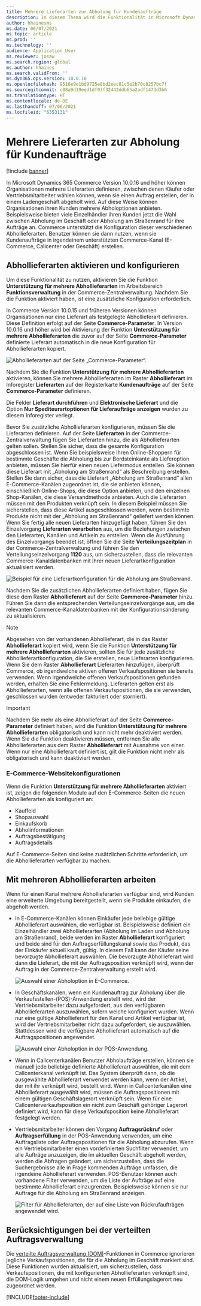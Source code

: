 ```yaml
---
title: Mehrere Lieferarten zur Abholung für Kundenaufträge
description: In diesem Thema wird die Funktionalität in Microsoft Dynamics 365 Commerce erklärt, mit der Sie Kundenaufträge für die Abholung in einem Ladengeschäft erstellen können.
author: hhainesms
ms.date: 06/07/2021
ms.topic: article
ms.prod: ''
ms.technology: ''
audience: Application User
ms.reviewer: josaw
ms.search.region: global
ms.author: hhaines
ms.search.validFrom: ''
ms.dyn365.ops.version: 10.0.16
ms.openlocfilehash: 9516e9e1bd9725e8bd2eec81c5e2b70c8257bc7f
ms.sourcegitcommit: c08a9d19eed1df03f32442ddb65a2adf1473d3b6
ms.translationtype: HT
ms.contentlocale: de-DE
ms.lasthandoff: 07/06/2021
ms.locfileid: "6353131"
---
```

# <a name="enable-multiple-pickup-delivery-modes-for-customer-orders"></a>Mehrere Lieferarten zur Abholung für Kundenaufträge

[!include [banner](includes/banner.md)]


In Microsoft Dynamics 365 Commerce Version 10.0.16 und höher können Organisationen mehrere Lieferarten definieren, zwischen denen Käufer oder Vertriebsmitarbeiter wählen können, wenn sie einen Auftrag erstellen, der in einem Ladengeschäft abgeholt wird. Auf diese Weise können Organisationen ihren Kunden mehrere Abholoptionen anbieten. Beispielsweise bieten viele Einzelhändler ihren Kunden jetzt die Wahl zwischen Abholung im Geschäft oder Abholung am Straßenrand für ihre Aufträge an. Commerce unterstützt die Konfiguration dieser verschiedenen Abhollieferarten. Benutzer können sie dann nutzen, wenn sie Kundenaufträge in irgendeinem unterstützten Commerce-Kanal (E-Commerce, Callcenter oder Geschäft) erstellen.

## <a name="enable-and-configure-pickup-delivery-modes"></a>Abhollieferarten aktivieren und konfigurieren

Um diese Funktionalität zu nutzen, aktivieren Sie die Funktion **Unterstützung für mehrere Abhollieferarten** im Arbeitsbereich **Funktionsverwaltung** in der Commerce-Zentralverwaltung. Nachdem Sie die Funktion aktiviert haben, ist eine zusätzliche Konfiguration erforderlich.

In Commerce Version 10.0.15 und früheren Versionen können Organisationen nur eine Lieferart als festgelegte Abhollieferart definieren. Diese Definition erfolgt auf der Seite **Commerce-Parameter**. In Version 10.0.16 und höher wird bei Aktivierung der Funktion **Unterstützung für mehrere Abhollieferarten** die zuvor auf der Seite **Commerce-Parameter** definierte Lieferart automatisch in die neue Konfiguration für Abhollieferarten kopiert.

![Abhollieferarten auf der Seite „Commerce-Parameter“.](media/multiplepickupparameter.png)

Nachdem Sie die Funktion **Unterstützung für mehrere Abhollieferarten** aktivieren, können Sie mehrere Abhollieferarten im Raster **Abhollieferart** im Inforegister **Lieferarten** auf der Registerkarte **Kundenaufträge** auf der Seite **Commerce-Parameter** definieren.

Die Felder **Lieferart durchführen** und **Elektronische Lieferart** und die Option **Nur Spediteurartoptionen für Lieferaufträge anzeigen** wurden zu diesem Inforegister verlegt.

Bevor Sie zusätzliche Abhollieferarten konfigurieren, müssen Sie die Lieferarten definieren. Auf der Seite **Lieferarten** in der Commerce-Zentralverwaltung fügen Sie Lieferarten hinzu, die als Abhollieferarten gelten sollen. Stellen Sie sicher, dass die gesamte Konfiguration abgeschlossen ist. Wenn Sie beispielsweise Ihren Online-Shoppern für bestimmte Geschäfte die Abholung bis zur Bordsteinkante als Lieferoption anbieten, müssen Sie hierfür einen neuen Liefermodus erstellen. Sie können diese Lieferart mit „Abholung am Straßenrand“ als Beschreibung erstellen. Stellen Sie dann sicher, dass die Lieferart „Abholung am Straßenrand“ allen E-Commerce-Kanälen zugeordnet ist, die sie anbieten können, einschließlich Online-Shops, die diese Option anbieten, und den einzelnen Shop-Kanälen, die diese Versandmethode anbieten. Auch die Lieferarten müssen mit den Produkten verknüpft sein. In diesem Beispiel müssen Sie sicherstellen, dass diese Artikel ausgeschlossen werden, wenn bestimmte Produkte nicht mit der „Abholung am Straßenrand“ geliefert werden können. Wenn Sie fertig alle neuen Lieferarten hinzugefügt haben, führen Sie den Einzelvorgang **Lieferarten verarbeiten** aus, um die Beziehungen zwischen den Lieferarten, Kanälen und Artikeln zu erstellen. Wenn die Ausführung des Einzelvorgangs beendet ist, öffnen Sie die Seite **Verteilungszeitplan** in der Commerce-Zentralverwaltung und führen Sie den Verteilungseinzelvorgang **1120** aus, um sicherzustellen, dass die relevanten Commerce-Kanaldatenbanken mit Ihrer neuen Lieferartkonfiguration aktualisiert werden.

![Beispiel für eine Lieferartkonfiguration für die Abholung am Straßenrand.](media/pickupmodes.png)

Nachdem Sie die zusätzlichen Abhollieferarten definiert haben, fügen Sie diese dem Raster **Abhollieferart** auf der Seite **Commerce-Parameter** hinzu. Führen Sie dann die entsprechenden Verteilungseinzelvorgänge aus, um die relevanten Commerce-Kanaldatenbanken mit der Konfigurationsänderung zu aktualisieren.

> [!NOTE]
> Abgesehen von der vorhandenen Abhollieferart, die in das Raster **Abhollieferart** kopiert wird, wenn Sie die Fu‭nktion **Unterstützung für mehrere Abhollieferarten** aktivieren, sollten Sie für jede zusätzliche Abhollieferartkonfiguration, die Sie erstellen, neue Lieferarten konfigurieren. Wenn Sie dem Raster **Abhollieferart** Lieferarten hinzufügen, überprüft Commerce, ob irgendwelche aktiven offenen Verkaufspositionen sie bereits verwenden. Wenn irgendwelche offenen Verkaufspositionen gefunden werden, erhalten Sie eine Fehlermeldung. Lieferarten gelten erst als Abhollieferarten, wenn alle offenen Verkaufspositionen, die sie verwenden, geschlossen wurden (entweder fakturiert oder storniert).

> [!IMPORTANT]
> Nachdem Sie mehr als eine Abhollieferart auf der Seite **Commerce-Parameter** definiert haben, wird die Funktion **Unterstützung für mehrere Abhollieferarten** obligatorisch und kann nicht mehr deaktiviert werden. Wenn Sie die Funktion deaktivieren müssen, entfernen Sie alle Abhollieferarten aus dem Raster **Abhollieferart** mit Ausnahme von einer. Wenn nur eine Abhollieferart definiert ist, gilt die Funktion nicht mehr als obligatorisch und kann deaktiviert werden.

### <a name="e-commerce-site-configurations"></a>E-Commerce-Websitekonfigurationen

Wenn die Funktion **Unterstützung für mehrere Abhollieferarten** aktiviert ist, zeigen die folgenden Module auf den E-Commerce-Seiten die neuen Abhollieferarten als konfiguriert an:

- Kauffeld
- Shopauswahl
- Einkaufskorb
- Abholinformationen
- Auftragsbestätigung
- Auftragsdetails

Auf E-Commerce-Seiten sind keine zusätzlichen Schritte erforderlich, um die Abhollieferarten verfügbar zu machen.

## <a name="work-with-multiple-pickup-delivery-modes"></a>Mit mehreren Abhollieferarten arbeiten

Wenn für einen Kanal mehrere Abhollieferarten verfügbar sind, wird Kunden eine erweiterte Umgebung bereitgestellt, wenn sie Produkte einkaufen, die abgeholt werden. 

- In E-Commerce-Kanälen können Einkäufer jede beliebige gültige Abhollieferart auswählen, die verfügbar ist. Beispielsweise definiert ein Einzelhändler zwei Abhollieferarten (Abholung im Laden und Abholung am Straßenrand), beide werden im Raster **Abhollieferart** konfiguriert und beide sind für den Auftragserfüllungskanal sowie das Produkt, das der Einkäufer aktuell kauft, gültig. In diesem Fall kann der Käufer seine bevorzugte Abhollieferart auswählen. Die bevorzugte Abhollieferart wird dann die Lieferart, die mit der Auftragsposition verknüpft wird, wenn der Auftrag in der Commerce-Zentralverwaltung erstellt wird.

    ![Auswahl einer Abholoption in E-Commerce.](media/pickupecommerce.png)

- In Geschäftskanälen, wenn ein Kundenauftrag zur Abholung über die Verkaufsstellen-(POS)-Anwendung erstellt wird, wird der Vertriebsmitarbeiter dazu aufgefordert, aus den verfügbaren Abhollieferarten auszuwählen, sofern welche konfiguriert wurden. Wenn nur eine gültige Abhollieferart für den Kanal und Artikel verfügbar ist, wird der Vertriebsmitarbeiter nicht dazu aufgefordert, sie auszuwählen. Stattdessen wird die verfügbare Abhollieferart automatisch auf die Auftragspositionen angewendet.

    ![Auswahl einer Abholoption in der POS-Anwendung.](media/pickuppos.png)

- Wenn in Callcenterkanälen Benutzer Abholaufträge erstellen, können sie manuell jede beliebige definierte Abhollieferart auswählen, die mit dem Callcenterkanal verknüpft ist. Das System überprüft dann, ob die ausgewählte Abhollieferart verwendet werden kann, wenn der Artikel, der mit ihr verknüpft wird, bestellt wird. Wenn in Callcenterkanälen eine Abhollieferart ausgewählt wird, müssen die Auftragspositionen mit einem gültigen Geschäftslagerort verknüpft sein. Wenn für eine Callcenterverkaufsposition ein nicht zum Geschäft gehöriger Lagerort definiert wird, kann für diese Verkaufsposition keine Abhollieferart festgelegt werden.
- Vertriebsmitarbeiter können den Vorgang **Auftragsrückruf** oder **Auftragserfüllung** in der POS-Anwendung verwenden, um eine Auftragsliste oder Auftragspositionen für die Abholung abzurufen. Wenn ein Vertriebsmitarbeiter einen vordefinierten Suchfilter verwendet, um alle Aufträge anzuzeigen, die im aktuellen Geschäft abgeholt werden, werden die Abfragen geändert, um sicherzustellen, dass die Suchergebnisse alle in Frage kommenden Aufträge umfassen, die irgendeine Abhollieferart verwenden. POS-Benutzer können auch vorhandene Filter verwenden, um die Liste der Aufträge auf eine bestimmte Abhollieferart einzugrenzen. Beispielsweise können sie nur Auftrage für die Abholung am Straßenrand anzeigen.

    ![Filter für Abhollieferarten, der auf eine Liste von Rückrufaufträgen angewendet wird.](media/pickuprecallorder.png)

## <a name="considerations-for-distributed-order-management"></a>Berücksichtigungen bei der verteilten Auftragsverwaltung

Die [verteilte Auftragsverwaltung (DOM)](./dom.md)-Funktionen in Commerce ignorieren jegliche Verkaufspositionen, die für die Abholung im Geschäft markiert sind. Diese Funktionen wurden aktualisiert, um sicherzustellen, dass Verkaufspositionen, die mit konfigurierten Abhollieferarten verknüpft sind, die DOM-Logik umgehen und nicht einem neuen Erfüllungslagerort neu zugeordnet werden.


[!INCLUDE[footer-include](../includes/footer-banner.md)]
